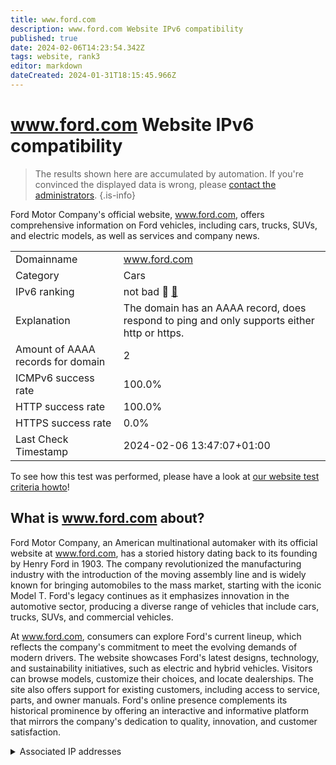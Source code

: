 ```yaml
---
title: www.ford.com
description: www.ford.com Website IPv6 compatibility
published: true
date: 2024-02-06T14:23:54.342Z
tags: website, rank3
editor: markdown
dateCreated: 2024-01-31T18:15:45.966Z
---
```


# www.ford.com Website IPv6 compatibility

> The results shown here are accumulated by automation. If you're convinced the displayed data is wrong, please [contact the administrators](/howto/chat). 
{.is-info}

Ford Motor Company's official website, www.ford.com, offers comprehensive information on Ford vehicles, including cars, trucks, SUVs, and electric models, as well as services and company news.


|   |   |
| - | - |
| Domainname | www.ford.com
| Category | Cars |
| IPv6 ranking | not bad :3rd_place_medal: [🔗](/howto/ranking) |
| Explanation | The domain has an AAAA record, does respond to ping and only supports either http or https. |
| Amount of AAAA records for domain | 2 |
| ICMPv6 success rate | 100.0%|
| HTTP success rate | 100.0% |
| HTTPS success rate | 0.0% |
| Last Check Timestamp | 2024-02-06 13:47:07+01:00 |

To see how this test was performed, please have a look at [our website test criteria howto](/howto/testcriteria/website)!


## What is www.ford.com about?
Ford Motor Company, an American multinational automaker with its official website at www.ford.com, has a storied history dating back to its founding by Henry Ford in 1903. The company revolutionized the manufacturing industry with the introduction of the moving assembly line and is widely known for bringing automobiles to the mass market, starting with the iconic Model T. Ford's legacy continues as it emphasizes innovation in the automotive sector, producing a diverse range of vehicles that include cars, trucks, SUVs, and commercial vehicles.

At www.ford.com, consumers can explore Ford's current lineup, which reflects the company's commitment to meet the evolving demands of modern drivers. The website showcases Ford's latest designs, technology, and sustainability initiatives, such as electric and hybrid vehicles. Visitors can browse models, customize their choices, and locate dealerships. The site also offers support for existing customers, including access to service, parts, and owner manuals. Ford's online presence complements its historical prominence by offering an interactive and informative platform that mirrors the company's dedication to quality, innovation, and customer satisfaction.



<details>
<summary>Associated IP addresses</summary>

2a02:26f0:c6:389::1075

2a02:26f0:c6:396::1075

</details>
